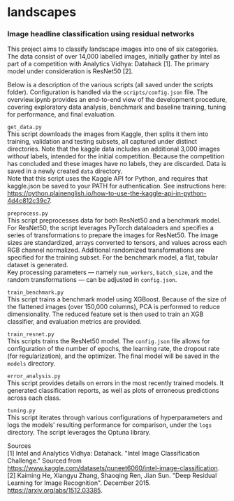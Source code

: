 # landscapes
### Image headline classification using residual networks  
This project aims to classify landscape images into one of six categories. The data consist of over 14,000 labelled images, initially gather by Intel as part of a competition with Analytics Vidhya: Datahack [1]. The primary model under consideration is ResNet50 [2].

Below is a description of the various scripts (all saved under the scripts folder). Configuration is handled via the `scripts/config.json` file. The overview.ipynb provides an end-to-end view of the development procedure, covering exploratory data analysis, benchmark and baseline training, tuning for performance, and final evaluation.

`get_data.py`  
This script downloads the images from Kaggle, then splits it them into training, validation and testing subsets, all captured under distinct directories. Note that the kaggle data includes an additional 3,000 images with*out* labels, intended for the initial competition. Because the competition has concluded and these images have no labels, they are discarded. Data is saved in a newly created `data` directory.  
Note that this script uses the Kaggle API for Python, and requires that kaggle.json be saved to your PATH for authentication. See instructions here: https://python.plainenglish.io/how-to-use-the-kaggle-api-in-python-4d4c812c39c7.

`preprocess.py`  
This script preprocesses data for both ResNet50 and a benchmark model. For ResNet50, the script leverages PyTorch dataloaders and specifies a series of transformations to prepare the images for ResNet50. The image sizes are standardized, arrays converted to tensors, and values across each RGB channel normalized. Additional randomized transformations are specified for the training subset. For the benchmark model, a flat, tabular dataset is generated.  
Key processing parameters — namely `num_workers`, `batch_size`, and the random transformations — can be adjusted in `config.json`.

`train_benchmark.py`  
This script trains a benchmark model using XGBoost. Because of the size of the flattened images (over 150,000 columns), PCA is performed to reduce dimensionality. The reduced feature set is then used to train an XGB classifier, and evaluation metrics are provided.

`train_resnet.py`  
This scripts trains the ResNet50 model. The `config.json` file allows for configuration of the number of epochs, the learning rate, the dropout rate (for regularization), and the optimizer. The final model will be saved in the `models` directory.

`error_analysis.py`  
This script provides details on errors in the most recently trained models. It generated classification reports, as well as plots of erroneous predictions across each class.

`tuning.py`  
This script iterates through various configurations of hyperparameters and logs the models' resulting performance for comparison, under the `logs` directory. The script leverages the Optuna library.

Sources  
[1] Intel and Analytics Vidhya: Datahack. "Intel Image Classification Challenge." Sourced from https://www.kaggle.com/datasets/puneet6060/intel-image-classification.
[2] Kaiming He, Xiangyu Zhang, Shaoqing Ren, Jian Sun. "Deep Residual Learning for Image Recognition". December 2015. https://arxiv.org/abs/1512.03385.
